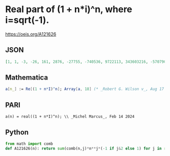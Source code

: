 # Real part of \(1 \+ n\*i\)^n, where i\=sqrt\(\-1\)\.
https://oeis.org/A121626
## JSON
```JSON
[1, 1, -3, -26, 161, 2876, -27755, -740536, 9722113, 343603216, -5707904499, -250756091552, 5039646554593, 264489160965056, -6237995487261915, -380574552503498624, 10303367499652761601, 716309568462681538816, -21891769059478538933603]
```
## Mathematica
```Mathematica
a[n_] := Re[(1 + n*I)^n]; Array[a, 18] (* _Robert G. Wilson v_, Aug 17 2006 *)
```
## PARI
```PARI
a(n) = real((1 + n*I)^n); \\ _Michel Marcus_, Feb 14 2024
```
## Python
```Python
from math import comb
def A121626(n): return sum(comb(n,j)*n**j*(-1 if j&2 else 1) for j in range(0,n+1,2)) # _Chai Wah Wu_, Feb 15 2024
```
